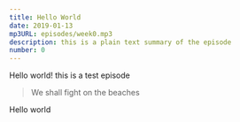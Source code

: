 ```yaml
---
title: Hello World
date: 2019-01-13
mp3URL: episodes/week0.mp3
description: this is a plain text summary of the episode
number: 0
---
```


Hello world! this is a test episode

> We shall fight on the beaches

Hello world
